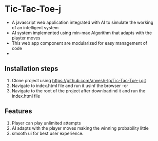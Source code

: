 # Tic-Tac-Toe-j
- A javascript web application integrated with AI to simulate the working of an intelligent system
- AI system implemented using min-max Algorithm that adapts with the playter moves
- This web app component are modularized for easy management of code
- 

## Installation steps

1. Clone project using https://github.com/anvesh-lp/Tic-Tac-Toe-j.git
2. Navigate to index.html file and run it usinf the browser
-or
1. Navigate to the root of the project after downloadind it and run the index.html file




## Features
1. Player can play unlimited attempts
2. AI adapts with the player moves making the winning probability little
3. smooth ui for best user experience.

